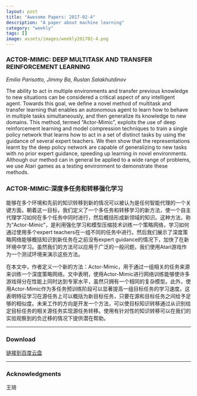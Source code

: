 ```yaml
---
layout: post
title: "Awesome Papers: 2017-02-4"
description: "A paper about machine learning"
category: "weekly"
tags: []
image: assets/images/weekly201702-4.png
---
```

### ACTOR-MIMIC: DEEP MULTITASK AND TRANSFER REINFORCEMENT LEARNING

*Emilio Parisotto, Jimmy Ba, Ruslan Salakhutdinov*

The ability to act in multiple environments and transfer previous knowledge to new <!--excerpt-->situations can be considered a critical aspect of any intelligent agent. Towards this goal, we define a novel method of multitask and transfer learning that enables an autonomous agent to learn how to behave in multiple tasks simultaneously, and then generalize its knowledge to new domains. This method, termed “Actor-Mimic”, exploits the use of deep reinforcement learning and model compression techniques to train a single policy network that learns how to act in a set of distinct tasks by using the guidance of several expert teachers. We then show that the representations learnt by the deep policy network are capable of generalizing to new tasks with no prior expert guidance, speeding up learning in novel environments. Although our method can in general be applied to a wide range of problems, we use Atari games as a testing environment to demonstrate these methods.

### ACTOR-MIMIC:深度多任务和转移强化学习

能够在多个环境和先前的知识转移到新的情况可以被认为是任何智能代理的一个关键方面。朝着这一目标，我们定义了一个多任务和转移学习的新方法，使一个自主代理学习如何在多个任务中同时进行，然后概括形成新领域的知识。这种方法，称为“Actor-Mimic”，是利用强化学习和模型压缩技术训练一个策略网络，学习如何通过使用多个expert teachers在一组不同的任务中进行。然后我们展示了深度策略网络能够概括知识到新任务在之前没有expert guidance的情况下，加快了在新环境中学习。虽然我们的方法可以应用于广泛的一般问题，我们使用Atari游戏作为一个测试环境来演示这些方法。

在本文中，作者定义一个新的方法：Actor-Mimic，用于通过一组相关的任务来源来训练一个深度策略网络。文中表明，使用Actor-Mimic进行网络训练能够使许多游戏得分在性能上同时达到专家水平，虽然只拥有一个相同的复杂模型。此外，使用Actor-Mimic作为多任务预训练阶段可以显著提高一组目标任务的学习速度。这表明特征学习在源任务上可以概括为新目标任务，只要在源和目标任务之间给予足够的相似度。未来工作的方向是开发一个方法，可以使目标知识转移通过从识别给定目标任务的相关源任务实现源任务转移。使用有针对性的知识转移可以在我们的实验观察到的负迁移的情况下提供潜在帮助。

---

### Download

[链接到百度云盘][1]

[1]:https://pan.baidu.com/s/1mhNCYq0

---

### Acknowledgments

王琦
